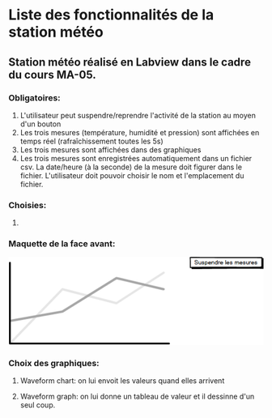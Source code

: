 # Liste des fonctionnalités de la station météo
## Station météo réalisé en Labview dans le cadre du cours MA-05.

### Obligatoires:

1. L'utilisateur peut suspendre/reprendre l'activité de la station au moyen d'un bouton
1. Les trois mesures (température, humidité et pression) sont affichées en temps réel (rafraîchissement toutes les 5s)
1. Les trois mesures sont affichées dans des graphiques
1. Les trois mesures sont enregistrées automatiquement dans un fichier csv. La date/heure (à la seconde) de la mesure doit figurer dans le fichier. L'utilisateur doit pouvoir choisir le nom et l'emplacement du fichier.


### Choisies:

1. 

### Maquette de la face avant:
![MaquetteStationMeteo.png](MaquetteStationMeteo.png)

### Choix des graphiques:
1. Waveform chart: on lui envoit les valeurs quand elles arrivent

1. Waveform graph: on lui donne un tableau de valeur et il dessinne d'un seul coup.